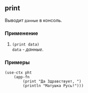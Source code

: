 ## print
Выводит `данные` в консоль.

### Применение

1. `(print data)`<br>
`data` - _данные_.

### Примеры

```pihta
(use-ctx pht
    (app-fn
        (print "Да Здравствует, ")
        (println "Матушка Русь!")))
```